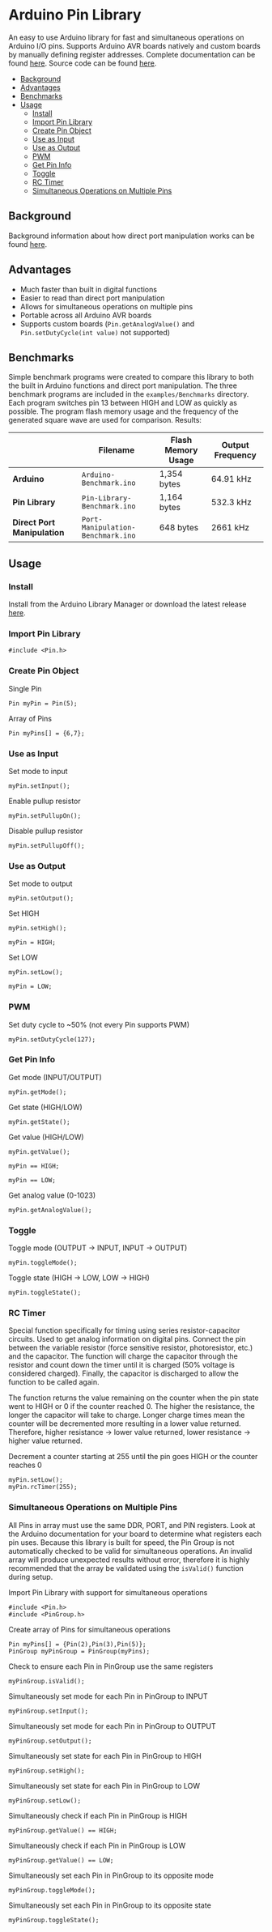 Arduino Pin Library
===
An easy to use Arduino library for fast and simultaneous operations on Arduino I/O pins. Supports Arduino AVR boards natively and custom boards by manually defining register addresses. Complete documentation can be found [here](https://pin.fenichelar.com). Source code can be found [here](https://github.com/fenichelar/Pin).

* [Background](#background)
* [Advantages](#advantages)
* [Benchmarks](#benchmarks)
* [Usage](#usage)
  * [Install](#install)
  * [Import Pin Library](#import-pin-library)
  * [Create Pin Object](#create-pin-object)
  * [Use as Input](#use-as-input)
  * [Use as Output](#use-as-output)
  * [PWM](#pwm)
  * [Get Pin Info](#get-pin-info)
  * [Toggle](#toggle)
  * [RC Timer](#rc-timer)
  * [Simultaneous Operations on Multiple Pins](#simultaneous-operations-on-multiple-pins)

## Background
Background information about how direct port manipulation works can be found [here](https://www.arduino.cc/en/Reference/PortManipulation).

## Advantages
 - Much faster than built in digital functions
 - Easier to read than direct port manipulation
 - Allows for simultaneous operations on multiple pins
 - Portable across all Arduino AVR boards
 - Supports custom boards (`Pin.getAnalogValue()` and `Pin.setDutyCycle(int value)` not supported)

## Benchmarks
Simple benchmark programs were created to compare this library to both the built in Arduino functions and direct port manipulation. The three benchmark programs are included in the `examples/Benchmarks` directory. Each program switches pin 13 between HIGH and LOW as quickly as possible. The program flash memory usage and the frequency of the generated square wave are used for comparison. Results:

|                              | Filename                          | Flash Memory Usage | Output Frequency   |
| ---------------------------- | --------------------------------- | ------------------ | ------------------ |
| **Arduino**                  | `Arduino-Benchmark.ino`           | 1,354 bytes        | 64.91 kHz          |
| **Pin Library**              | `Pin-Library-Benchmark.ino`       | 1,164 bytes        | 532.3 kHz          |
| **Direct Port Manipulation** | `Port-Manipulation-Benchmark.ino` | 648 bytes          | 2661 kHz           |

## Usage
### Install
Install from the Arduino Library Manager or download the latest release [here](https://github.com/fenichelar/Pin/releases/latest).

### Import Pin Library
~~~~~~~~~~~~~{.cpp}
#include <Pin.h>
~~~~~~~~~~~~~

### Create Pin Object
Single Pin
~~~~~~~~~~~~~{.cpp}
Pin myPin = Pin(5);
~~~~~~~~~~~~~
Array of Pins
~~~~~~~~~~~~~{.cpp}
Pin myPins[] = {6,7};
~~~~~~~~~~~~~

### Use as Input
Set mode to input
~~~~~~~~~~~~~{.cpp}
myPin.setInput();
~~~~~~~~~~~~~
Enable pullup resistor
~~~~~~~~~~~~~{.cpp}
myPin.setPullupOn();
~~~~~~~~~~~~~
Disable pullup resistor
~~~~~~~~~~~~~{.cpp}
myPin.setPullupOff();
~~~~~~~~~~~~~

### Use as Output
Set mode to output
~~~~~~~~~~~~~{.cpp}
myPin.setOutput();
~~~~~~~~~~~~~
Set HIGH
~~~~~~~~~~~~~{.cpp}
myPin.setHigh();
~~~~~~~~~~~~~
~~~~~~~~~~~~~{.cpp}
myPin = HIGH;
~~~~~~~~~~~~~
Set LOW
~~~~~~~~~~~~~{.cpp}
myPin.setLow();
~~~~~~~~~~~~~
~~~~~~~~~~~~~{.cpp}
myPin = LOW;
~~~~~~~~~~~~~

### PWM
Set duty cycle to ~50% (not every Pin supports PWM)
~~~~~~~~~~~~~{.cpp}
myPin.setDutyCycle(127);
~~~~~~~~~~~~~

### Get Pin Info
Get mode (INPUT/OUTPUT)
~~~~~~~~~~~~~{.cpp}
myPin.getMode();
~~~~~~~~~~~~~
Get state (HIGH/LOW)
~~~~~~~~~~~~~{.cpp}
myPin.getState();
~~~~~~~~~~~~~
Get value (HIGH/LOW)
~~~~~~~~~~~~~{.cpp}
myPin.getValue();
~~~~~~~~~~~~~
~~~~~~~~~~~~~{.cpp}
myPin == HIGH;
~~~~~~~~~~~~~
~~~~~~~~~~~~~{.cpp}
myPin == LOW;
~~~~~~~~~~~~~
Get analog value (0-1023)
~~~~~~~~~~~~~{.cpp}
myPin.getAnalogValue();
~~~~~~~~~~~~~

### Toggle
Toggle mode (OUTPUT -> INPUT, INPUT -> OUTPUT)
~~~~~~~~~~~~~{.cpp}
myPin.toggleMode();
~~~~~~~~~~~~~
Toggle state (HIGH -> LOW, LOW -> HIGH)
~~~~~~~~~~~~~{.cpp}
myPin.toggleState();
~~~~~~~~~~~~~

### RC Timer
Special function specifically for timing using series resistor-capacitor circuits. Used to get analog information on digital pins. Connect the pin between the variable resistor (force sensitive resistor, photoresistor, etc.) and the capacitor. The function will charge the capacitor through the resistor and count down the timer until it is charged (50% voltage is considered charged). Finally, the capacitor is discharged to allow the function to be called again.

The function returns the value remaining on the counter when the pin state went to HIGH or 0 if the counter reached 0. The higher the resistance, the longer the capacitor will take to charge. Longer charge times mean the counter will be decremented more resulting in a lower value returned. Therefore, higher resistance -> lower value returned, lower resistance -> higher value returned.

Decrement a counter starting at 255 until the pin goes HIGH or the counter reaches 0
~~~~~~~~~~~~~{.cpp}
myPin.setLow();
myPin.rcTimer(255);
~~~~~~~~~~~~~

### Simultaneous Operations on Multiple Pins
All Pins in array must use the same DDR, PORT, and PIN registers. Look at the Arduino documentation for your board to determine what registers each pin uses. Because this library is built for speed, the Pin Group is not automatically checked to be valid for simultaneous operations. An invalid array will produce unexpected results without error, therefore it is highly recommended that the array be validated using the `isValid()` function during setup.

Import Pin Library with support for simultaneous operations
~~~~~~~~~~~~~{.cpp}
#include <Pin.h>
#include <PinGroup.h>
~~~~~~~~~~~~~
Create array of Pins for simultaneous operations
~~~~~~~~~~~~~{.cpp}
Pin myPins[] = {Pin(2),Pin(3),Pin(5)};
PinGroup myPinGroup = PinGroup(myPins);
~~~~~~~~~~~~~
Check to ensure each Pin in PinGroup use the same registers
~~~~~~~~~~~~~{.cpp}
myPinGroup.isValid();
~~~~~~~~~~~~~
Simultaneously set mode for each Pin in PinGroup to INPUT
~~~~~~~~~~~~~{.cpp}
myPinGroup.setInput();
~~~~~~~~~~~~~
Simultaneously set mode for each Pin in PinGroup to OUTPUT
~~~~~~~~~~~~~{.cpp}
myPinGroup.setOutput();
~~~~~~~~~~~~~
Simultaneously set state for each Pin in PinGroup to HIGH
~~~~~~~~~~~~~{.cpp}
myPinGroup.setHigh();
~~~~~~~~~~~~~
Simultaneously set state for each Pin in PinGroup to LOW
~~~~~~~~~~~~~{.cpp}
myPinGroup.setLow();
~~~~~~~~~~~~~
Simultaneously check if each Pin in PinGroup is HIGH
~~~~~~~~~~~~~{.cpp}
myPinGroup.getValue() == HIGH;
~~~~~~~~~~~~~
Simultaneously check if each Pin in PinGroup is LOW
~~~~~~~~~~~~~{.cpp}
myPinGroup.getValue() == LOW;
~~~~~~~~~~~~~
Simultaneously set each Pin in PinGroup to its opposite mode
~~~~~~~~~~~~~{.cpp}
myPinGroup.toggleMode();
~~~~~~~~~~~~~
Simultaneously set each Pin in PinGroup to its opposite state
~~~~~~~~~~~~~{.cpp}
myPinGroup.toggleState();
~~~~~~~~~~~~~
